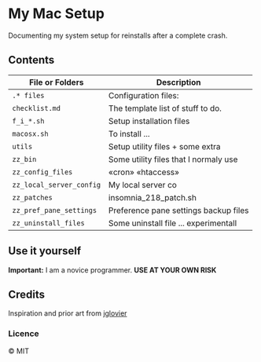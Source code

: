 # My Mac Setup

Documenting my system setup for reinstalls after a complete crash.

## Contents

| File or Folders          | Description                           |
| ------------------------ | ------------------------------------- |
| `.* files`               | Configuration files: <long list>      |
| `checklist.md`           | The template list of stuff to do.     |
| `f_i_*.sh`               | Setup installation files              |
| `macosx.sh`              | To install ...                        |
| `utils`                  | Setup utility files + some extra      |
| `zz_bin`                 | Some utility files that I normaly use |
| `zz_config_files`        | «cron» «htaccess»                     |
| `zz_local_server_config` | My local server co                    |
| `zz_patches`             | insomnia_218_patch.sh                 |
| `zz_pref_pane_settings`  | Preference pane settings backup files |
| `zz_uninstall_files`     | Some uninstall file ... experimentall |

## Use it yourself

**Important:**  I am a novice programmer.  **USE AT YOUR OWN RISK**



## Credits

Inspiration and prior art from [jglovier](https://github.com/jglovier/my-setup)

### Licence

© MIT
